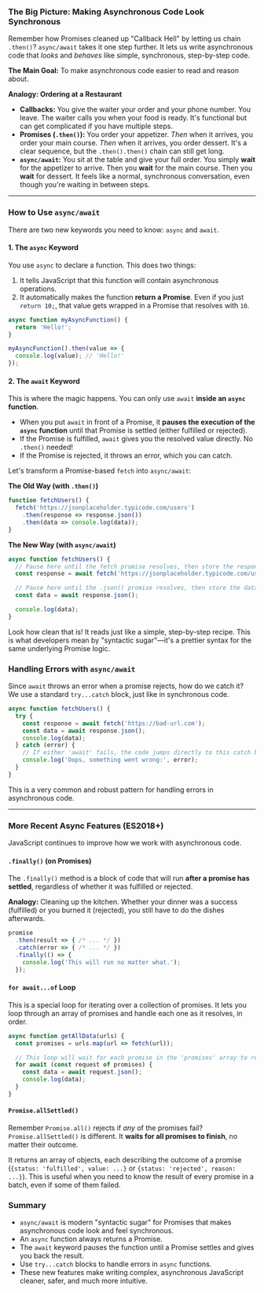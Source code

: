 ### The Big Picture: Making Asynchronous Code Look Synchronous

Remember how Promises cleaned up "Callback Hell" by letting us chain `.then()`? `async/await` takes it one step further. It lets us write asynchronous code that *looks* and *behaves* like simple, synchronous, step-by-step code.

**The Main Goal:** To make asynchronous code easier to read and reason about.

**Analogy: Ordering at a Restaurant**

*   **Callbacks:** You give the waiter your order and your phone number. You leave. The waiter calls you when your food is ready. It's functional but can get complicated if you have multiple steps.
*   **Promises (`.then()`):** You order your appetizer. *Then* when it arrives, you order your main course. *Then* when it arrives, you order dessert. It's a clear sequence, but the `.then().then()` chain can still get long.
*   **`async/await`:** You sit at the table and give your full order. You simply **wait** for the appetizer to arrive. Then you **wait** for the main course. Then you **wait** for dessert. It feels like a normal, synchronous conversation, even though you're waiting in between steps.

---

### How to Use `async/await`

There are two new keywords you need to know: `async` and `await`.

#### 1. The `async` Keyword

You use `async` to declare a function. This does two things:
1.  It tells JavaScript that this function will contain asynchronous operations.
2.  It automatically makes the function **return a Promise**. Even if you just `return 10;`, that value gets wrapped in a Promise that resolves with `10`.

```javascript
async function myAsyncFunction() {
  return 'Hello!';
}

myAsyncFunction().then(value => {
  console.log(value); // 'Hello!'
});
```

#### 2. The `await` Keyword

This is where the magic happens. You can only use `await` **inside an `async` function**.

*   When you put `await` in front of a Promise, it **pauses the execution of the `async` function** until that Promise is settled (either fulfilled or rejected).
*   If the Promise is fulfilled, `await` gives you the resolved value directly. No `.then()` needed!
*   If the Promise is rejected, it throws an error, which you can catch.

Let's transform a Promise-based `fetch` into `async/await`:

**The Old Way (with `.then()`)**
```javascript
function fetchUsers() {
  fetch('https://jsonplaceholder.typicode.com/users')
    .then(response => response.json())
    .then(data => console.log(data));
}
```

**The New Way (with `async/await`)**
```javascript
async function fetchUsers() {
  // Pause here until the fetch promise resolves, then store the response.
  const response = await fetch('https://jsonplaceholder.typicode.com/users');

  // Pause here until the .json() promise resolves, then store the data.
  const data = await response.json();

  console.log(data);
}
```
Look how clean that is! It reads just like a simple, step-by-step recipe. This is what developers mean by "syntactic sugar"—it's a prettier syntax for the same underlying Promise logic.

### Handling Errors with `async/await`

Since `await` throws an error when a promise rejects, how do we catch it? We use a standard `try...catch` block, just like in synchronous code.

```javascript
async function fetchUsers() {
  try {
    const response = await fetch('https://bad-url.com');
    const data = await response.json();
    console.log(data);
  } catch (error) {
    // If either 'await' fails, the code jumps directly to this catch block.
    console.log('Oops, something went wrong:', error);
  }
}
```
This is a very common and robust pattern for handling errors in asynchronous code.

---

### More Recent Async Features (ES2018+)

JavaScript continues to improve how we work with asynchronous code.

#### `.finally()` (on Promises)

The `.finally()` method is a block of code that will run **after a promise has settled**, regardless of whether it was fulfilled or rejected.

**Analogy:** Cleaning up the kitchen. Whether your dinner was a success (fulfilled) or you burned it (rejected), you still have to do the dishes afterwards.

```javascript
promise
  .then(result => { /* ... */ })
  .catch(error => { /* ... */ })
  .finally(() => {
    console.log('This will run no matter what.');
  });
```

#### `for await...of` Loop

This is a special loop for iterating over a collection of promises. It lets you loop through an array of promises and handle each one as it resolves, in order.

```javascript
async function getAllData(urls) {
  const promises = urls.map(url => fetch(url));

  // This loop will wait for each promise in the 'promises' array to resolve, one by one.
  for await (const request of promises) {
    const data = await request.json();
    console.log(data);
  }
}
```

#### `Promise.allSettled()`

Remember `Promise.all()` rejects if *any* of the promises fail? `Promise.allSettled()` is different. It **waits for all promises to finish**, no matter their outcome.

It returns an array of objects, each describing the outcome of a promise (`{status: 'fulfilled', value: ...}` or `{status: 'rejected', reason: ...}`). This is useful when you need to know the result of every promise in a batch, even if some of them failed.

### Summary

*   `async/await` is modern "syntactic sugar" for Promises that makes asynchronous code look and feel synchronous.
*   An `async` function always returns a Promise.
*   The `await` keyword pauses the function until a Promise settles and gives you back the result.
*   Use `try...catch` blocks to handle errors in `async` functions.
*   These new features make writing complex, asynchronous JavaScript cleaner, safer, and much more intuitive.
